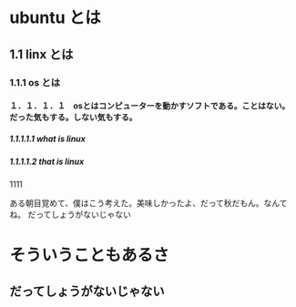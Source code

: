 # ubuntu とは
## 1.1 linx とは
### 1.1.1 os とは
#### １．１．１．１　osとはコンピューターを動かすソフトである。ことはない。だった気もする。しない気もする。
##### 1.1.1.1.1 what is linux
##### 1.1.1.1.2 that is linux
1111

ある朝目覚めて、僕はこう考えた。美味しかったよ、だって秋だもん。なんてね。
だってしょうがないじゃない
# そういうこともあるさ
## だってしょうがないじゃない

